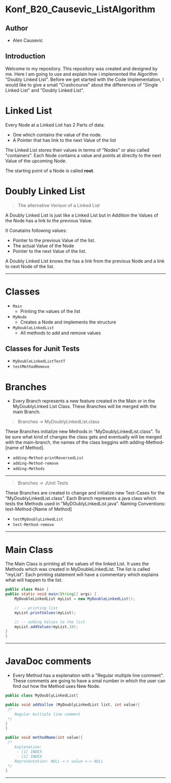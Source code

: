 # Konf_B20_Causevic_ListAlgorithm

## Author
- Alen Causevic

## Introduction 
 Welcome to my repository. This repository was created and designed by me. Here I am going to use and explain how i implemented the Algorithm "Doubly Linked List". Before we get  started with the Code Implementation, I would like to give a small "Crashcourse"  about the differences of "Single Linked List" and "Doubly Linked List".
 
# Linked List 

Every Node at a Linked List has 2 Parts of data. 
- One which contains the value of the node.
- A Pointer that has link to the next Value of the list

The Linked List stores their values in terms of "Nodes" or also called "containers". 
Each Node contains a value and points at directly to the next Value of the upcoming Node. 

The starting point of a Node is called **root**.



# Doubly Linked List
> The alternative Verison of a Linked List 

A Doubly Linked List is just like a Linked List but in Addition the Values of the Node has a link to the previous Value.

It Conatains following values: 
- Pointer to the previous Value of the list.
- The actual Value of the Node 
- Pointer to the next Value of the list.

A Doubly Linked List knows the has a link from the previous Node and a link to next Node of the list. 

___
# Classes
- `Main`
    - Printing the values of the list 
- `MyNode`
    - Creates a Node and implements the structure
- `MyDoubleLinkedList`
    - All methods to add and remove values 

## Classes for Junit Tests ##
- `MyDoubleLinkedListTestT`
- `testMethodRemove`


# Branches
 -  Every Branch represents a new feature created in the Main or in the MyDoublyLinked List Class. These Branches will be merged with the main Branch.

> Branches -> MyDoublyLinkedList.class

These Branches initialize new Methods in "MyDoublyLinkedList.class". To be sure what kind of changes the class gets and eventually will be merged with the main-branch, the names of the class beggins with adding-Method-[name of Method]. 

- `adding-Method-printReversedList`
- `adding-Method-remove`
- `adding-Methods`

---


> Branches -> JUnit Tests

These Branches are created to change and initialize new Test-Cases for the "MyDoublyLinkedList.class". Each Branch represents a java class which tests the Methods used in "MyDOublyLinkedList.java".
Naming Conventions: test-Method-[Name of Method]
- `testMyDoublyLinkedList`
- `test-Method-remove`
___


# Main Class 

 The Main Class is printing all the values of the linked List. 
 It uses the Methods which was created in MyDoubleLinkedList.
 The list is called "myList". 
 Each printing statement will have a commentary which explains what will happen to the list. 
 
```Java
public class Main {
public static void main(String[] args) {
    MyDoubleLinkedList myList = new MyDoubleLinkedList();

    // -- printing list 
    myList.printValues(myList);

    // -- adding Values to the list 
    myList.addValues(myList,10);
}
}
```
___

# JavaDoc comments

- Every Method has a explenation with a "Regular multiple line comment". These comments are going to have a smal number in which the user can find out how the Method uses New Node.

```Java
public class MyDoublyLinkedList{

public void addVallue (MyDoublyLinkedList list, int value){
 /*
    Regular multiple line comment 
 */
}
}
```

```Java
public void methodName(int value){
 /*
    Explenation:  
     - [1] INDEX
     - [2] INDEX
    Representation: NULL <-> value <-> NULL
 */
}
```

___


